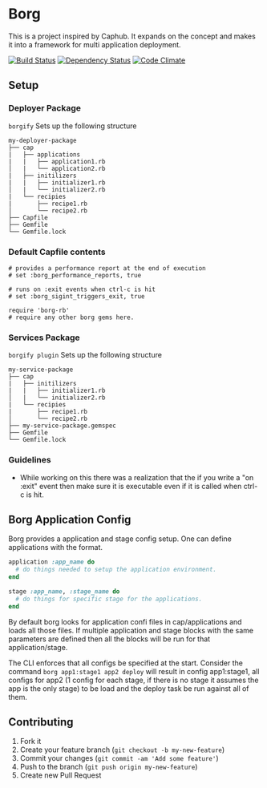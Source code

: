 # Borg
This is a project inspired by Caphub. It expands on the concept and makes it into a framework for multi application
deployment.

[![Build Status](https://travis-ci.org/B0RG/borg.png?branch=master)](https://travis-ci.org/B0RG/borg)
[![Dependency Status](https://gemnasium.com/B0RG/borg.png)](https://gemnasium.com/B0RG/borg)
[![Code Climate](https://codeclimate.com/github/B0RG/borg.png)](https://codeclimate.com/github/B0RG/borg)

## Setup
### Deployer Package

`borgify` Sets up the following structure

```
my-deployer-package
├── cap
|   ├── applications
|   |   ├── application1.rb
│   |   └── application2.rb
|   ├── initilizers
|   |   ├── initializer1.rb
│   |   └── initializer2.rb
|   └── recipies
|       ├── recipe1.rb
│       └── recipe2.rb
├── Capfile
├── Gemfile
└── Gemfile.lock
```

### Default Capfile contents
```
# provides a performance report at the end of execution
# set :borg_performance_reports, true

# runs on :exit events when ctrl-c is hit
# set :borg_sigint_triggers_exit, true

require 'borg-rb'
# require any other borg gems here.

```

### Services Package
`borgify plugin` Sets up the following structure

```
my-service-package
├── cap
|   ├── initilizers
|   |   ├── initializer1.rb
│   |   └── initializer2.rb
|   └── recipies
|       ├── recipe1.rb
│       └── recipe2.rb
├── my-service-package.gemspec
├── Gemfile
└── Gemfile.lock
```

### Guidelines
* While working on this there was a realization that the if you write a "on :exit" event then make sure it is executable
even if it is called when ctrl-c is hit.

## Borg Application Config
Borg provides a application and stage config setup.
One can define applications with the format.
``` ruby
application :app_name do
  # do things needed to setup the application environment.
end

stage :app_name, :stage_name do
  # do things for specific stage for the applications.
end
```

By default borg looks for application confi files in cap/applications and loads all those files.
If multiple application and stage blocks with the same parameters are defined 
then all the blocks will be run for that application/stage.

The CLI enforces that all configs be specified at the start. Consider the command `borg app1:stage1 app2 deploy`
will result in config app1:stage1, all configs for app2 (1 config for each stage, if there is no stage it assumes the app is the only stage)
to be load and the deploy task be run against all of them.

## Contributing

1. Fork it
2. Create your feature branch (`git checkout -b my-new-feature`)
3. Commit your changes (`git commit -am 'Add some feature'`)
4. Push to the branch (`git push origin my-new-feature`)
5. Create new Pull Request
